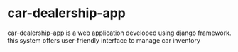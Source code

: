 # car-dealership-app
car-dealership-app is a web application developed using django framework. this system offers user-friendly interface to manage car inventory
